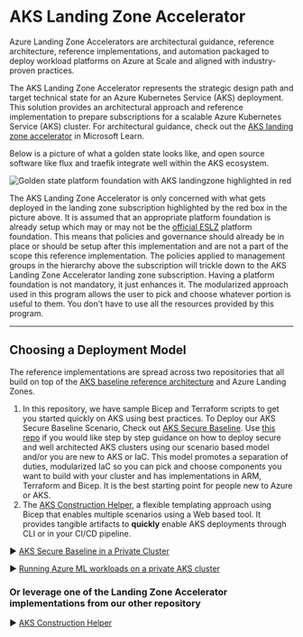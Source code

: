 # AKS Landing Zone Accelerator

Azure Landing Zone Accelerators are architectural guidance, reference architecture, reference implementations, and automation packaged to deploy workload platforms on Azure at Scale and aligned with industry-proven practices.

The AKS Landing Zone Accelerator represents the strategic design path and target technical state for an Azure Kubernetes Service (AKS) deployment. This solution provides an architectural approach and reference implementation to prepare subscriptions for a scalable Azure Kubernetes Service (AKS) cluster. For architectural guidance, check out the [AKS landing zone accelerator](https://learn.microsoft.com/azure/cloud-adoption-framework/scenarios/app-platform/aks/landing-zone-accelerator) in Microsoft Learn.

Below is a picture of what a golden state looks like, and open source software like flux and traefik integrate well within the AKS ecosystem.

![Golden state platform foundation with AKS landingzone highlighted in red](./media/aks-eslz-architecture.png)

The AKS Landing Zone Accelerator is only concerned with what gets deployed in the landing zone subscription highlighted by the red box in the picture above. It is assumed that an appropriate platform foundation is already setup which may or may not be the [official ESLZ](https://learn.microsoft.com/azure/cloud-adoption-framework/ready/landing-zone/) platform foundation. This means that policies and governance should already be in place or should be setup after this implementation and are not a part of the scope this reference implementation. The policies applied to management groups in the hierarchy above the subscription will trickle down to the AKS Landing Zone Accelerator landing zone subscription. Having a platform foundation is not mandatory, it just enhances it. The modularized approach used in this program allows the user to pick and choose whatever portion is useful to them. You don't have to use all the resources provided by this program.

---

## Choosing a Deployment Model

The reference implementations are spread across two repositories that all build on top of the [AKS baseline reference architecture](https://learn.microsoft.com/azure/architecture/reference-architectures/containers/aks/baseline-aks) and Azure Landing Zones.

1. In this repository, we have sample Bicep and Terraform scripts to get you started quickly on AKS using best practices. To Deploy our AKS Secure Baseline Scenario, Check out [AKS Secure Baseline](./Scenarios/AKS-Secure-Baseline-PrivateCluster/). Use [this repo](https://github.com/Azure/AKS-Landing-Zone-Accelerator/tree/main/Scenarios/AKS-Secure-Baseline-PrivateCluster) if you would like step by step guidance on how to deploy secure and well architected AKS clusters using our scenario based model and/or you are new to AKS or IaC. This model promotes a separation of duties, modularized IaC so you can pick and choose components you want to build with your cluster and has implementations in ARM, Terraform and Bicep. It is the best starting point for people new to Azure or AKS.
1. The [AKS Construction Helper](https://github.com/Azure/Aks-Construction), a flexible templating approach using Bicep that enables multiple scenarios using a Web based tool. It provides tangible artifacts to **quickly** enable AKS deployments through CLI or in your CI/CD pipeline.

:arrow_forward: [AKS Secure Baseline in a Private Cluster](./Scenarios/AKS-Secure-Baseline-Private-AVM/README.md)

▶️ [Running Azure ML workloads on a private AKS cluster](./Scenarios/AzureML-on-Private-AKS)

### Or leverage one of the Landing Zone Accelerator implementations from our other repository

:arrow_forward: [AKS Construction Helper](https://github.com/Azure/Aks-Construction#getting-started)
